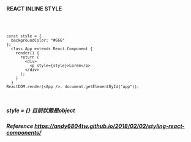 #### REACT INLINE STYLE

<code>

    const style = {
      backgroundColor: "#666"
    }; 
      class App extends React.Component {
        render() {
          return (
            <div>
              <p style={style}>Lorem</p>
            </div>
          );
        }
      }
    ReactDOM.render(<App />, document.getElementById("app"));
</code>

##### style = {} 目前狀態是object

##### Reference  https://andy6804tw.github.io/2018/02/02/styling-react-components/

